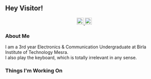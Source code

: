 ## Hey Visitor!

<div style="text-align:center">
  <a href="https://twitter.com/I5H44N">
    <img align="centre" alt="Twitter" width="22px" src="https://cdn.jsdelivr.net/npm/simple-icons@v3/icons/twitter.svg" />
  </a>

  <a href="https://instagram.com/adi.01">
    <img align="centre" alt="Instagram" width="22px" src="https://cdn.jsdelivr.net/npm/simple-icons@v3/icons/instagram.svg" />
  </a>
</div>



### About Me
I am a 3rd year Electronics & Communication Undergraduate at Birla Institute of Technology Mesra.  
I also play the keyboard, which is totally irrelevant in any sense.

### Things I'm Working On

